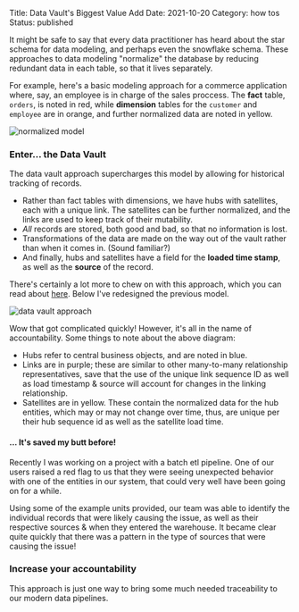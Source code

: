 Title: Data Vault's Biggest Value Add
Date: 2021-10-20
Category: how tos
Status: published   

It might be safe to say that every data practitioner has heard about the star schema for data modeling, and perhaps even the snowflake schema. These approaches to data modeling "normalize" the database by reducing redundant data in each table, so that it lives separately. 

For example, here's a basic modeling approach for a commerce application where, say, an employee is in charge of the sales proccess. The **fact** table, `orders`, is noted in red, while **dimension** tables for the `customer` and `employee` are in orange, and further normalized data are noted in yellow.

![normalized model]({static}/images/data-vault/3nf-snowflake.png)

### Enter... the Data Vault
The data vault approach supercharges this model by allowing for historical tracking of records.   

- Rather than fact tables with dimensions, we have hubs with satellites, each with a unique link. The satellites can be further normalized, and the links are used to keep track of their mutability.
- _All_ records are stored, both good and bad, so that no information is lost.
- Transformations of the data are made on the way out of the vault rather than when it comes in. (Sound familiar?)
- And finally, hubs and satellites have a field for the **loaded time stamp**, as well as the **source** of the record.  

There's certainly a lot more to chew on with this approach, which you can read about [here](http://danlinstedt.com/solutions-2/data-vault-basics/). Below I've redesigned the previous model.

![data vault approach]({static}/images/data-vault/data-vault.png)

Wow that got complicated quickly! However, it's all in the name of accountability. Some things to note about the above diagram:

- Hubs refer to central business objects, and are noted in blue. 
- Links are in purple; these are similar to other many-to-many relationship representatives, save that the use of the unique link sequence ID as well as load timestamp & source will account for changes in the linking relationship.
- Satellites are in yellow. These contain the normalized data for the hub entities, which may or may not change over time, thus, are unique per their hub sequence id as well as the satellite load time. 

#### ... It's saved my butt before!
Recently I was working on a project with a batch etl pipeline. One of our users raised a red flag to us that they were seeing unexpected behavior with one of the entities in our system, that could very well have been going on for a while. 

Using some of the example units provided, our team was able to identify the individual records that were likely causing the issue, as well as their respective sources & when they entered the warehouse. It became clear quite quickly that there was a pattern in the type of sources that were causing the issue!

### Increase your accountability
This approach is just one way to bring some much needed traceability to our modern data pipelines.